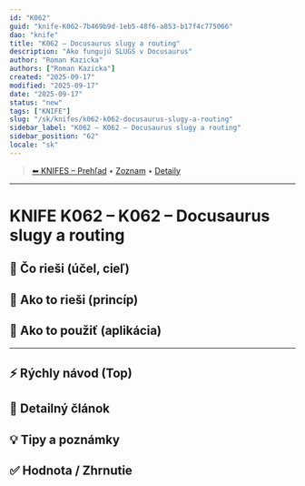 ```yaml
---
id: "K062"
guid: "knife-K062-7b469b9d-1eb5-48f6-a853-b17f4c775066"
dao: "knife"
title: "K062 – Docusaurus slugy a routing"
description: "Ako fungujú SLUGS v Docusaurus"
author: "Roman Kazicka"
authors: ["Roman Kazicka"]
created: "2025-09-17"
modified: "2025-09-17"
date: "2025-09-17"
status: "new"
tags: ["KNIFE"]
slug: "/sk/knifes/k062-k062-docusaurus-slugy-a-routing"
sidebar_label: "K062 – K062 – Docusaurus slugy a routing"
sidebar_position: "62"
locale: "sk"
---
```

<!-- body:start -->

<!-- nav:knifes -->
> [⬅ KNIFES – Prehľad](/sk/knifes/knifesOverview) • [Zoznam](../KNIFE_Overview_List.md) • [Detaily](../KNIFE_Overview_Details.md)
---
# KNIFE K062 – K062 – Docusaurus slugy a routing

## 🎯 Čo rieši (účel, cieľ)

## 🧩 Ako to rieši (princíp)

## 🧪 Ako to použiť (aplikácia)

---

## ⚡ Rýchly návod (Top)

## 📜 Detailný článok

## 💡 Tipy a poznámky

## ✅ Hodnota / Zhrnutie
